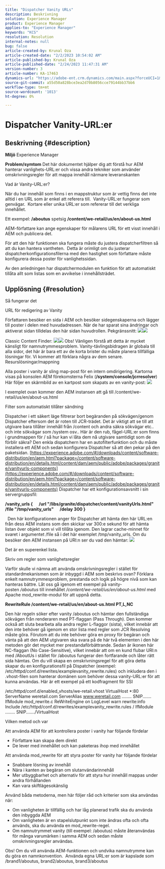 ```yaml
---
title: "Dispatcher Vanity URLs"
description: Beskrivning
solution: Experience Manager
product: Experience Manager
applies-to: "Experience Manager"
keywords: "KCS"
resolution: Resolution
internal-notes: null
bug: false
article-created-by: Krunal Oza
article-created-date: "2/2/2023 10:54:02 AM"
article-published-by: Krunal Oza
article-published-date: "2/24/2023 11:47:31 AM"
version-number: 3
article-number: KA-17463
dynamics-url: "https://adobe-ent.crm.dynamics.com/main.aspx?forceUCI=1&pagetype=entityrecord&etn=knowledgearticle&id=9a85c1e3-e7a2-ed11-aad1-6045bd006149"
source-git-commit: a55d50a828bce3ea2d70b8056cce79144bb37bb6
workflow-type: tm+mt
source-wordcount: '1013'
ht-degree: 0%

---
```


# Dispatcher Vanity-URL:er

## Beskrivning {#description}

<b>Miljö</b>
Experience Manager


<b>Problem/symtom</b>
Det här dokumentet hjälper dig att förstå hur AEM hanterar vanlighets-URL:er och vissa andra tekniker som använder omskrivningsregler för att mappa innehåll närmare leveranskanten

Vad är Vanity-URL:er?

När du har innehåll som finns i en mappstruktur som är vettig finns det inte alltid i en URL som är enkel att referera till.  Vanity-URL:er fungerar som genvägar.  Kortare eller unika URL:er som refererar till det verkliga innehållet.

Ett exempel: <b>/aboutus</b> spetsig <b>/content/we-retail/us/en/about-us.html</b>

AEM-författare kan ange egenskaper för målarens URL för ett visst innehåll i AEM och publicera det.

För att den här funktionen ska fungera måste du justera dispatcherfiltren så att du kan hantera vantheten.  Detta är orimligt om du justerar dispatcherkonfigurationsfilerna med den hastighet som författare måste konfigurera dessa poster för vanlighetssidan.

Av den anledningen har dispatchermodulen en funktion för att automatiskt tillåta allt som listas som en avvikelse i innehållsträdet.


## Upplösning {#resolution}


Så fungerar det


URL för redigering av Vanity

Författaren besöker en sida i AEM och besöker sidegenskaperna och lägger till poster i delen med huvudadressen.
När de har sparat sina ändringar och aktiverat sidan tilldelas den här sidan huvudrollen.
Pekgränssnitt:
![](assets/c1e59dbd-38b4-ed11-83fe-6045bd006149.png)![](assets/c3e59dbd-38b4-ed11-83fe-6045bd006149.png)


Classic Content Finder:
![](assets/c2e59dbd-38b4-ed11-83fe-6045bd006149.png)![](assets/c4e59dbd-38b4-ed11-83fe-6045bd006149.png)
Obs! Vänligen förstå att detta är mycket känsligt för namnutrymmesproblem.
Vanity-tävlingsbidragen är globala till alla sidor, det här är bara ett av de korta brister du måste planera tillfälliga lösningar för. Vi kommer att förklara några av dem senare.
Resurslösningar/mappning

Alla poster i vanity är sling map-post för en intern omdirigering.
Kartorna visas på konsolen AEM förekomsterna Felix (<b>/system/console/jcrresolver</b>) Här följer en skärmbild av en kartpost som skapats av en vanity-post:
![](assets/c5e59dbd-38b4-ed11-83fe-6045bd006149.png)



I exemplet ovan kommer den AEM instansen att gå till /content/we-retail/us/en/about-us.html

Filter som automatiskt tillåter sändning

Dispatcher i ett säkert läge filtrerar bort begäranden på sökvägen/genom Dispatcher eftersom det är roten till JCR-trädet.
Det är viktigt att se till att utgivare bara tillåter innehåll från /content och andra säkra sökvägar etc.. och inte sökvägar som /system osv.. Här är den rub, fågel-URL:er som finns i grundmappen för / så hur kan vi låta dem nå utgivare samtidigt som de förblir säkra?
Den enkla dispatchern har en autofilterfunktion och du måste installera ett AEM och sedan konfigurera Dispatcher så att den pekar på den paketsidan.
[https://experience.adobe.com/#/downloads/content/software-distribution/en/aem.html?package=/content/software-distribution/en/details.html/content/dam/aem/public/adobe/packages/granite/vanityurls-components](https://experience.adobe.com/#/downloads/content/software-distribution/en/aem.html?package=/content/software-distribution/en/details.html/content/dam/aem/public/adobe/packages/granite/vanityurls-components)
Dispatcher har ett konfigurationsavsnitt i sin servergruppsfil:


<b>/vanity_urls {</b><b> </b><b>    </b><b> </b><b>/url &quot;/libs/granite/dispatcher/content/vanityUrls.html&quot;</b><b> </b><b>    </b><b> </b><b>/file &quot;/tmp/vanity_urls&quot;</b><b> </b><b>    </b><b> </b><b>/delay 300</b><b> </b><b>}</b>

 
Den här konfigurationen anger för Dispatcher att hämta den här URL:en från dess AEM instans som den skickar var 300:e sekund för att hämta listan över objekt som vi vill tillåta igenom.
Den lagrar cache-minnet för svaret i argumentet /file så i det här exemplet /tmp/vanity_urls. Om du besöker den AEM instansen på URI:n ser du vad den hämtar:
![](assets/c6e59dbd-38b4-ed11-83fe-6045bd006149.png)



Det är en superenkel lista.

Skriv om regler som vanlighetsregler

Varför skulle vi nämna att använda omskrivningsregler i stället för standardmekanismen som är inbyggd i AEM som beskrivs ovan?
Förklara enkelt namnutrymmesproblem, prestanda och logik på högre nivå som kan hanteras bättre.
Låt oss gå igenom ett exempel på vanity-posten */aboutus* till innehållet */content/we-retail/us/en/about-us.html* med Apache mod_rewrite-modul för att uppnå detta.

<b>RewriteRule /content/we-retail/us/en/about-us.html PT,L,NC</b>


Den här regeln söker efter vanity /aboutus och hämtar den fullständiga sökvägen från renderaren med PT-flaggan (Pass Through).
Den kommer också att sluta bearbeta alla andra regler L-flaggor (sista), vilket innebär att den inte behöver gå igenom en stor lista med regler som JCR Resolving måste göra.
Förutom att du inte behöver göra en proxy för begäran och vänta på att den AEM utgivaren ska svara på de här två elementen i den här metoden gör det mycket mer prestandaförbättrande.
Sedan är ikonen här NC-flaggan (No Case-Sensitive), vilket innebär att om en kund flubar URI:n med /AboutUs i stället för /aboutus fungerar den fortfarande och låter rätt sida hämtas.
Om du vill skapa en omskrivningsregel för att göra detta skapar du en konfigurationsfil på Dispatcher (exempel: /etc/httpd/conf.d/rewrites/examplevanity_rewrite.rules) och inkludera den i .vhost-filen som hanterar domänen som behöver dessa vanity-URL:er för att kunna användas.
Här är ett exempel på ett kodfragment för SSI

/etc/httpd/conf.d/enabled_vhosts/we-retail.vhost VirtualHost \*:80 ServerName weretail.com ServerAlias www.weretail.com ........ SNIP.......     IfModule mod_rewrite.c ReWriteEngine on LogLevel warn rewrite:info Include /etc/httpd/conf.d/rewrites/examplevanity_rewrite.rules / IfModule ........ SNIP......./VirtualHost



Vilken metod och var


Att använda AEM för att kontrollera poster i vanity har följande fördelar

- Författare kan skapa dem direkt
- De lever med innehållet och kan paketeras ihop med innehållet


Att använda mod_rewrite för att styra poster för vanity har följande fördelar

- Snabbare lösning av innehåll
- Nära i kanten av begäran om slutanvändarinnehåll
- Mer utbyggbarhet och alternativ för att styra hur innehåll mappas under andra förhållanden
- Kan vara skiftlägesokänslig


Använd båda metoderna, men här följer råd och kriterier som ska användas när:

- Om vanligheten är tillfällig och har låg planerad trafik ska du använda den inbyggda AEM
- Om vanligheten är en stapelslutpunkt som inte ändras ofta och ofta används, ska du använda en mod_rewrite-regel.
- Om namnutrymmet vanity (till exempel: /aboutus) måste återanvändas för många varumärken i samma AEM och sedan måste omskrivningsregler användas.


Obs! Om du vill använda AEM-funktionen och undvika namnutrymme kan du göra en namnkonvention.  Använda egna URL:er som är kapslade som /brand1/aboutus, brand2/aboutus, brand3/aboutus
